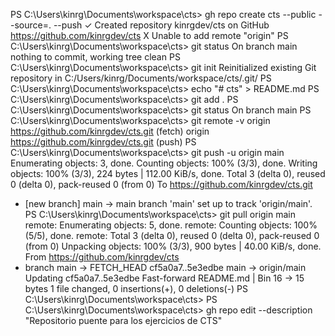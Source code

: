 PS C:\Users\kinrg\Documents\workspace\cts> gh repo create cts --public --source=. --push
✓ Created repository kinrgdev/cts on GitHub
  https://github.com/kinrgdev/cts
X Unable to add remote "origin"
PS C:\Users\kinrg\Documents\workspace\cts> git status
On branch main
nothing to commit, working tree clean
PS C:\Users\kinrg\Documents\workspace\cts> git init
Reinitialized existing Git repository in C:/Users/kinrg/Documents/workspace/cts/.git/
PS C:\Users\kinrg\Documents\workspace\cts> echo "# cts" > README.md
PS C:\Users\kinrg\Documents\workspace\cts> git add .
PS C:\Users\kinrg\Documents\workspace\cts> git status
On branch main
PS C:\Users\kinrg\Documents\workspace\cts> git remote -v
origin  https://github.com/kinrgdev/cts.git (fetch)
origin  https://github.com/kinrgdev/cts.git (push)
PS C:\Users\kinrg\Documents\workspace\cts> git push -u origin main
Enumerating objects: 3, done.
Counting objects: 100% (3/3), done.
Writing objects: 100% (3/3), 224 bytes | 112.00 KiB/s, done.
Total 3 (delta 0), reused 0 (delta 0), pack-reused 0 (from 0)
To https://github.com/kinrgdev/cts.git
 * [new branch]      main -> main
branch 'main' set up to track 'origin/main'.
PS C:\Users\kinrg\Documents\workspace\cts> git pull origin main
remote: Enumerating objects: 5, done.
remote: Counting objects: 100% (5/5), done.
remote: Total 3 (delta 0), reused 0 (delta 0), pack-reused 0 (from 0)
Unpacking objects: 100% (3/3), 900 bytes | 40.00 KiB/s, done.
From https://github.com/kinrgdev/cts
 * branch            main       -> FETCH_HEAD
   cf5a0a7..5e3edbe  main       -> origin/main
Updating cf5a0a7..5e3edbe
Fast-forward
 README.md | Bin 16 -> 15 bytes
 1 file changed, 0 insertions(+), 0 deletions(-)
PS C:\Users\kinrg\Documents\workspace\cts> 
PS C:\Users\kinrg\Documents\workspace\cts> gh repo edit --description "Repositorio puente para los ejercicios de CTS"